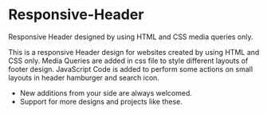 # Responsive-Header
Responsive Header designed by using HTML and CSS media queries only.

This is a responsive Header design for websites created by using HTML and CSS only. Media Queries are added in css file to style different layouts of footer design.
JavaScript Code is added to perform some actions on small layouts in header hamburger and search icon.

* New additions from your side are always welcomed.
* Support for more designs and projects like these.